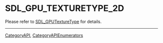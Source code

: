 # SDL_GPU_TEXTURETYPE_2D

Please refer to [SDL_GPUTextureType](SDL_GPUTextureType) for details.

----
[CategoryAPI](CategoryAPI), [CategoryAPIEnumerators](CategoryAPIEnumerators)

